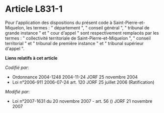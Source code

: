 # Article L831-1

Pour l'application des dispositions du présent code à Saint-Pierre-et-Miquelon, les termes : " département ", " conseil
général ", " tribunal de grande instance " et " cour d'appel " sont respectivement remplacés par les termes : " collectivité
territoriale de Saint-Pierre-et-Miquelon ", " conseil territorial " et " tribunal de première instance " et " tribunal
supérieur d'appel ".

**Liens relatifs à cet article**

_Codifié par_:

  - Ordonnance 2004-1248 2004-11-24 JORF 25 novembre 2004
  - Loi n°2006-911 2006-07-24 art. 120 JORF 25 juillet 2006 (Ratification)

_Modifié par_:

  - Loi n°2007-1631 du 20 novembre 2007 - art. 56 () JORF 21 novembre 2007
